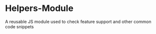 Helpers-Module
==============

A reusable JS module used to check feature support and other common code snippets
